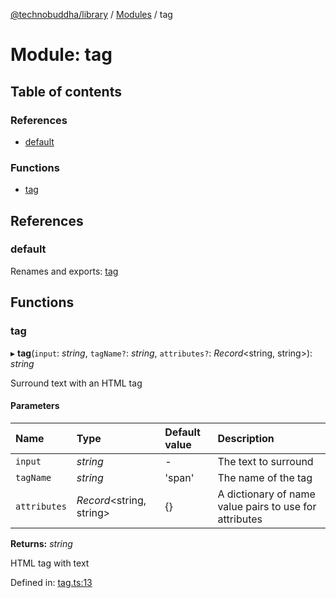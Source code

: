 [@technobuddha/library](../../README.md) / [Modules](../Modules.md) / tag

# Module: tag

## Table of contents

### References

- [default](tag.md#default)

### Functions

- [tag](tag.md#tag)

## References

### default

Renames and exports: [tag](tag.md#tag)

## Functions

### tag

▸ **tag**(`input`: *string*, `tagName?`: *string*, `attributes?`: *Record*<string, string\>): *string*

Surround text with an HTML tag

#### Parameters

| Name | Type | Default value | Description |
| :------ | :------ | :------ | :------ |
| `input` | *string* | - | The text to surround |
| `tagName` | *string* | 'span' | The name of the tag |
| `attributes` | *Record*<string, string\> | {} | A dictionary of name value pairs to use for attributes |

**Returns:** *string*

HTML tag with text

Defined in: [tag.ts:13](../../src/tag.ts#L13)
